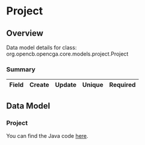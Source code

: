 # Project
## Overview
Data model details for class: org.opencb.opencga.core.models.project.Project
### Summary 
| Field | Create | Update | Unique | Required|
| :--- | :---: | :---: |:---: |:---: |

## Data Model

### Project
You can find the Java code [here](https://github.com/opencb/opencga/tree/issue-1806/opencga-core/src/main/java/org/opencb/opencga/core/models/project/Project.java).

